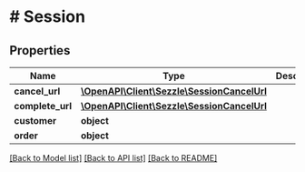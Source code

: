 # # Session

## Properties

Name | Type | Description | Notes
------------ | ------------- | ------------- | -------------
**cancel_url** | [**\OpenAPI\Client\Sezzle\SessionCancelUrl**](SessionCancelUrl.md) |  |
**complete_url** | [**\OpenAPI\Client\Sezzle\SessionCancelUrl**](SessionCancelUrl.md) |  |
**customer** | **object** |  | [optional]
**order** | **object** |  | [optional]

[[Back to Model list]](../../README.md#models) [[Back to API list]](../../README.md#endpoints) [[Back to README]](../../README.md)
